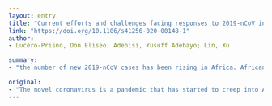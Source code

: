 ```yaml
---
layout: entry
title: "Current efforts and challenges facing responses to 2019-nCoV in Africa"
link: "https://doi.org/10.1186/s41256-020-00148-1"
author:
- Lucero-Prisno, Don Eliseo; Adebisi, Yusuff Adebayo; Lin, Xu

summary:
- "the number of new 2019-nCoV cases has been rising in Africa. African countries have activated their Emergency Operations Centres to coordinate responses and preparedness activities to the pandemic. The presence of porous borders, the double burden of communicable and non-communicable diseases, poverty, poor health literacy,??infodemic and family clustering may make containment challenging. It is important for African countries to continue to intensify efforts and address the challenges to effectively respond to the uncertainty. There is a need to combat the virus has been increasing in Africa, though currently lower than the cases reported outside the region."

original:
- "The novel coronavirus is a pandemic that has started to creep into Africa thus making the virus a truly global, health security threat. The number of new 2019-nCoV cases has been rising in Africa, though currently lower than the cases reported outside the region. African countries have activated their Emergency Operations Centres to coordinate responses and preparedness activities to the pandemic. A series of measures such as restricting travel, case detection and contact tracing, mandatory quarantine, guidance and information to the public among other efforts are being implemented across Africa. However, the presence of porous borders, the double burden of communicable and non-communicable diseases, poverty, poor health literacy,??infodemic and family clustering, and most of all, weak health systems, may make containment challenging. It is important for African countries to continue to intensify efforts and address the challenges to effectively respond to the uncertainty the pandemic poses."
---
```


